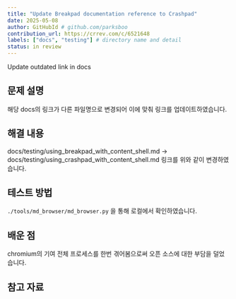 ```yaml
---
title: "Update Breakpad documentation reference to Crashpad"
date: 2025-05-08
author: GitHubId # github.com/parksboo
contribution_url: https://crrev.com/c/6521648
labels: ["docs", "testing"] # directory name and detail
status: in review
---
```


Update outdated link in docs

## 문제 설명

해당 docs의 링크가 다른 파일명으로 변경되어 이에 맞춰 링크를 업데이트하였습니다. 


## 해결 내용

docs/testing/using_breakpad_with_content_shell.md
-> docs/testing/using_crashpad_with_content_shell.md
링크를 위와 같이 변경하였습니다.


## 테스트 방법

`./tools/md_browser/md_browser.py` 을 통해 로컬에서 확인하였습니다. 

## 배운 점

chromium의 기여 전체 프로세스를 한번 겪어봄으로써 오픈 소스에 대한 부담을 덜었습니다. 

## 참고 자료

